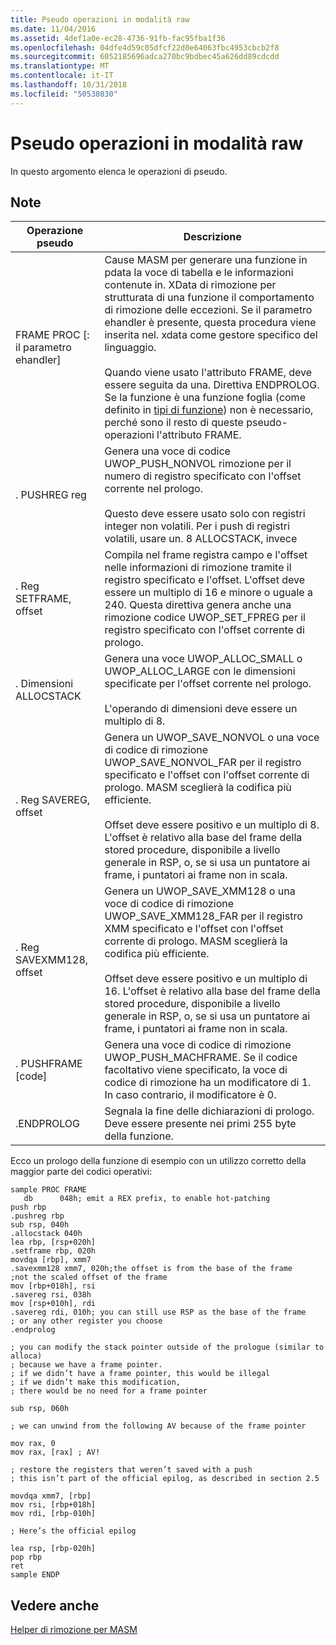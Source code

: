 ```yaml
---
title: Pseudo operazioni in modalità raw
ms.date: 11/04/2016
ms.assetid: 4def1a0e-ec28-4736-91fb-fac95fba1f36
ms.openlocfilehash: 04dfe4d59c05dfcf22d0e64063fbc4953cbcb2f8
ms.sourcegitcommit: 6052185696adca270bc9bdbec45a626dd89cdcdd
ms.translationtype: MT
ms.contentlocale: it-IT
ms.lasthandoff: 10/31/2018
ms.locfileid: "50538030"
---
```

# <a name="raw-pseudo-operations"></a>Pseudo operazioni in modalità raw

In questo argomento elenca le operazioni di pseudo.

## <a name="remarks"></a>Note

|Operazione pseudo|Descrizione|
|----------------------|-----------------|
|FRAME PROC [: il parametro ehandler]|Cause MASM per generare una funzione in pdata la voce di tabella e le informazioni contenute in. XData di rimozione per strutturata di una funzione il comportamento di rimozione delle eccezioni.  Se il parametro ehandler è presente, questa procedura viene inserita nel. xdata come gestore specifico del linguaggio.<br /><br /> Quando viene usato l'attributo FRAME, deve essere seguita da una. Direttiva ENDPROLOG.  Se la funzione è una funzione foglia (come definito in [tipi di funzione](../build/function-types.md)) non è necessario, perché sono il resto di queste pseudo-operazioni l'attributo FRAME.|
|. PUSHREG reg|Genera una voce di codice UWOP_PUSH_NONVOL rimozione per il numero di registro specificato con l'offset corrente nel prologo.<br /><br /> Questo deve essere usato solo con registri integer non volatili.  Per i push di registri volatili, usare un. 8 ALLOCSTACK, invece|
|. Reg SETFRAME, offset|Compila nel frame registra campo e l'offset nelle informazioni di rimozione tramite il registro specificato e l'offset. L'offset deve essere un multiplo di 16 e minore o uguale a 240. Questa direttiva genera anche una rimozione codice UWOP_SET_FPREG per il registro specificato con l'offset corrente di prologo.|
|. Dimensioni ALLOCSTACK|Genera una voce UWOP_ALLOC_SMALL o UWOP_ALLOC_LARGE con le dimensioni specificate per l'offset corrente nel prologo.<br /><br /> L'operando di dimensioni deve essere un multiplo di 8.|
|. Reg SAVEREG, offset|Genera un UWOP_SAVE_NONVOL o una voce di codice di rimozione UWOP_SAVE_NONVOL_FAR per il registro specificato e l'offset con l'offset corrente di prologo. MASM sceglierà la codifica più efficiente.<br /><br /> Offset deve essere positivo e un multiplo di 8.  L'offset è relativo alla base del frame della stored procedure, disponibile a livello generale in RSP, o, se si usa un puntatore ai frame, i puntatori ai frame non in scala.|
|. Reg SAVEXMM128, offset|Genera un UWOP_SAVE_XMM128 o una voce di codice di rimozione UWOP_SAVE_XMM128_FAR per il registro XMM specificato e l'offset con l'offset corrente di prologo. MASM sceglierà la codifica più efficiente.<br /><br /> Offset deve essere positivo e un multiplo di 16.  L'offset è relativo alla base del frame della stored procedure, disponibile a livello generale in RSP, o, se si usa un puntatore ai frame, i puntatori ai frame non in scala.|
|. PUSHFRAME [code]|Genera una voce di codice di rimozione UWOP_PUSH_MACHFRAME. Se il codice facoltativo viene specificato, la voce di codice di rimozione ha un modificatore di 1. In caso contrario, il modificatore è 0.|
|.ENDPROLOG|Segnala la fine delle dichiarazioni di prologo.  Deve essere presente nei primi 255 byte della funzione.|

Ecco un prologo della funzione di esempio con un utilizzo corretto della maggior parte dei codici operativi:

```
sample PROC FRAME
   db      048h; emit a REX prefix, to enable hot-patching
push rbp
.pushreg rbp
sub rsp, 040h
.allocstack 040h
lea rbp, [rsp+020h]
.setframe rbp, 020h
movdqa [rbp], xmm7
.savexmm128 xmm7, 020h;the offset is from the base of the frame
;not the scaled offset of the frame
mov [rbp+018h], rsi
.savereg rsi, 038h
mov [rsp+010h], rdi
.savereg rdi, 010h; you can still use RSP as the base of the frame
; or any other register you choose
.endprolog

; you can modify the stack pointer outside of the prologue (similar to alloca)
; because we have a frame pointer.
; if we didn’t have a frame pointer, this would be illegal
; if we didn’t make this modification,
; there would be no need for a frame pointer

sub rsp, 060h

; we can unwind from the following AV because of the frame pointer

mov rax, 0
mov rax, [rax] ; AV!

; restore the registers that weren’t saved with a push
; this isn’t part of the official epilog, as described in section 2.5

movdqa xmm7, [rbp]
mov rsi, [rbp+018h]
mov rdi, [rbp-010h]

; Here’s the official epilog

lea rsp, [rbp-020h]
pop rbp
ret
sample ENDP
```

## <a name="see-also"></a>Vedere anche

[Helper di rimozione per MASM](../build/unwind-helpers-for-masm.md)